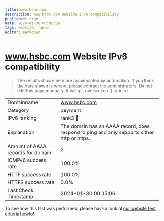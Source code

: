 ```yaml
---
title: www.hsbc.com
description: www.hsbc.com Website IPv6 compatibility
published: true
date: 2024-01-30T00:05:06
tags: website, rank3
editor: markdown
---
```


# www.hsbc.com Website IPv6 compatibility

> The results shown here are accumulated by automation. If you think the data shown is wrong, please contact the administrators. 
> Do not edit this page manually, it will get overwritten.
{.is-info}


|   |   |
| - | - |
| Domainname | www.hsbc.com
| Category | payment |
| IPv6 ranking | rank3 :3rd_place_medal: |
| Explanation | The domain has an AAAA record, does respond to ping and anly supports either http or https. |
| Amount of AAAA records for domain | 2 |
| ICMPv6 success rate | 100.0%|
| HTTP success rate | 100.0% |
| HTTPS success rate | 0.0% |
| Last Check Timestamp | 2024-01-30 00:05:06 |

To see how this test was performed, please have a look at [our website test criteria howto](/howto/testcriteria/website)!

